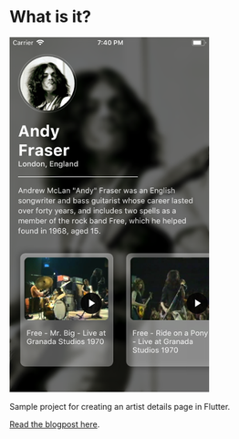 # What is it?

![The end result](result.png)

Sample project for creating an artist details page in Flutter.

[Read the blogpost here](https://flutter.rocks/2018/03/06/from-wireframes-to-flutter-blurry-artist-details-page/).
